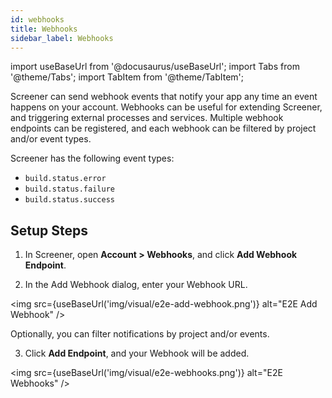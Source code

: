 ```yaml
---
id: webhooks
title: Webhooks
sidebar_label: Webhooks
---
```


import useBaseUrl from '@docusaurus/useBaseUrl';
import Tabs from '@theme/Tabs';
import TabItem from '@theme/TabItem';

Screener can send webhook events that notify your app any time an event happens on your account. Webhooks can be useful for extending Screener, and triggering external processes and services. Multiple webhook endpoints can be registered, and each webhook can be filtered by project and/or event types.

Screener has the following event types:

* `build.status.error`
* `build.status.failure`
* `build.status.success`

## Setup Steps

1. In Screener, open **Account > Webhooks**, and click **Add Webhook Endpoint**.

2. In the Add Webhook dialog, enter your Webhook URL.

<img src={useBaseUrl('img/visual/e2e-add-webhook.png')} alt="E2E Add Webhook" />

Optionally, you can filter notifications by project and/or events.

3. Click **Add Endpoint**, and your Webhook will be added.

<img src={useBaseUrl('img/visual/e2e-webhooks.png')} alt="E2E Webhooks" />
